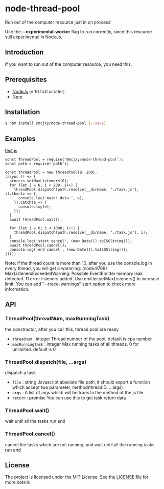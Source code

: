 # node-thread-pool
Run out of the computer resource just in on process!

Use the **--experimental-worker** flag to run correctly, since this resource still experimental in NodeJs.

## Introduction
If you want to run out of the computer resource, you need this.

## Prerequisites
* [NodeJs](https://nodejs.org/en/) (v 10.15.0 or later)
* [Npm](https://www.npmjs.com/)


## Installation

```sh
$ npm install @mcjxy/node-thread-pool [--save]
```

## Examples
[test.js](https://github.com/machenjie/node-thread-pool/blob/master/test/test.js)
```
const ThreadPool = require('@mcjxy/node-thread-pool');
const path = require('path');

const threadPool = new ThreadPool(9, 200);
(async () => {
  process.setMaxListeners(0);
  for (let i = 0; i < 200; i++) {
    threadPool.dispatch(path.resolve(__dirname, './task.js'), i).then(v => {
      console.log('main: data ', v);
    }).catch(e => {
      console.log(e);
    });
  }
  await threadPool.wait();

  for (let i = 0; i < 1000; i++) {
    threadPool.dispatch(path.resolve(__dirname, './task.js'), i);
  }
  console.log('start cancel', (new Date()).toISOString());
  await threadPool.cancel();
  console.log('end cancel', (new Date()).toISOString());
})();
```
Note: if the thread count is more than 10, after you use the console.log in every thread, you will get a warnning: (node:9768) MaxListenersExceededWarning: Possible EventEmitter memory leak detected. 11 error listeners added. Use emitter.setMaxListeners() to increase limit. You can add "--trace-warnings" start option to check more information.
## API

### ThreadPool(threadNum, maxRunningTask)
the constructor, after you call this, thread pool are ready
- `threadNum` :  integer Thread number of the pool. default is cpu number
- `maxRunningTask` : integer Max running tasks of all threads. 0 for unlimited. default is 0

### ThreadPool.dispatch(file, ...args)
dispatch a task
- `file` :  string Javascript absolute file path, it should export a function which accept two parameter, method(threadID, ...args)
- `args` : A list of args which will be trans to the method of the js file
- `return` : promise<any> You can use this to get task return data

### ThreadPool.wait()
wait until all the tasks run end

### ThreadPool.cancel()
cancel the tasks which are not running, and wait until all the running tasks run end

## License

The project is licensed under the MIT License. See the [LICENSE](https://github.com/machenjie/node-thread-pool/blob/master/LICENSE) file for more details
